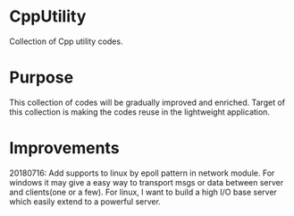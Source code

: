 # CppUtility
Collection of Cpp utility codes.

# Purpose 
This collection of codes will be gradually improved and enriched. 
Target of this collection is making the codes reuse in the lightweight application.

# Improvements
20180716:
    Add supports to linux by epoll pattern in network module. For windows it may give a easy way 
    to transport msgs or data between server and clients(one or a few). For linux, I want to build
    a high I/O base server which easily extend to a powerful server.
